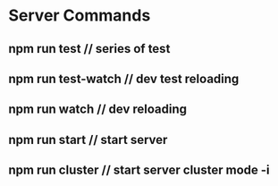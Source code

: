 # Server Commands

## npm run test  // series of test
## npm run test-watch // dev test reloading
## npm run watch // dev reloading
## npm run start // start server
## npm run cluster // start server cluster mode -i
 
